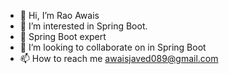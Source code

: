 - 👋 Hi, I’m Rao Awais
- 👀 I’m interested in Spring Boot.
- 🌱 Spring Boot expert
- 💞️ I’m looking to collaborate on in Spring Boot
- 📫 How to reach me awaisjaved089@gmail.com

<!---
csraoawais/csraoawais is a ✨ special ✨ repository because its `README.md` (this file) appears on your GitHub profile.
You can click the Preview link to take a look at your changes.
--->
